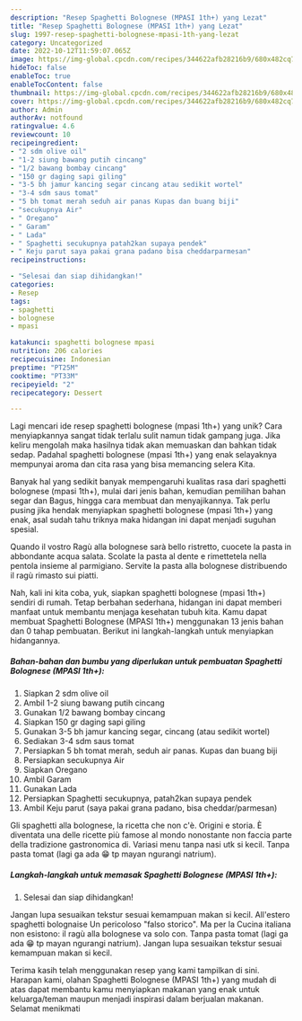 ```yaml
---
description: "Resep Spaghetti Bolognese (MPASI 1th+) yang Lezat"
title: "Resep Spaghetti Bolognese (MPASI 1th+) yang Lezat"
slug: 1997-resep-spaghetti-bolognese-mpasi-1th-yang-lezat
category: Uncategorized
date: 2022-10-12T11:59:07.065Z
image: https://img-global.cpcdn.com/recipes/344622afb28216b9/680x482cq70/spaghetti-bolognese-mpasi-1th-foto-resep-utama.jpg
hideToc: false
enableToc: true
enableTocContent: false
thumbnail: https://img-global.cpcdn.com/recipes/344622afb28216b9/680x482cq70/spaghetti-bolognese-mpasi-1th-foto-resep-utama.jpg
cover: https://img-global.cpcdn.com/recipes/344622afb28216b9/680x482cq70/spaghetti-bolognese-mpasi-1th-foto-resep-utama.jpg
author: Admin
authorAv: notfound
ratingvalue: 4.6
reviewcount: 10
recipeingredient:
- "2 sdm olive oil"
- "1-2 siung bawang putih cincang"
- "1/2 bawang bombay cincang"
- "150 gr daging sapi giling"
- "3-5 bh jamur kancing segar cincang atau sedikit wortel"
- "3-4 sdm saus tomat"
- "5 bh tomat merah seduh air panas Kupas dan buang biji"
- "secukupnya Air"
- " Oregano"
- " Garam"
- " Lada"
- " Spaghetti secukupnya patah2kan supaya pendek"
- " Keju parut saya pakai grana padano bisa cheddarparmesan"
recipeinstructions:

- "Selesai dan siap dihidangkan!"
categories:
- Resep
tags:
- spaghetti
- bolognese
- mpasi

katakunci: spaghetti bolognese mpasi 
nutrition: 206 calories
recipecuisine: Indonesian
preptime: "PT25M"
cooktime: "PT33M"
recipeyield: "2"
recipecategory: Dessert

---
```





Lagi mencari ide resep spaghetti bolognese (mpasi 1th+) yang unik? Cara menyiapkannya sangat tidak terlalu sulit namun tidak gampang juga. Jika keliru mengolah maka hasilnya tidak akan memuaskan dan bahkan tidak sedap. Padahal spaghetti bolognese (mpasi 1th+) yang enak selayaknya mempunyai aroma dan cita rasa yang bisa memancing selera Kita.





Banyak hal yang sedikit banyak mempengaruhi kualitas rasa dari spaghetti bolognese (mpasi 1th+), mulai dari jenis bahan, kemudian pemilihan bahan segar dan Bagus, hingga cara membuat dan menyajikannya. Tak perlu pusing jika hendak menyiapkan spaghetti bolognese (mpasi 1th+) yang enak,      asal sudah tahu triknya maka hidangan ini dapat menjadi suguhan spesial.














Quando il vostro Ragù alla bolognese sarà bello ristretto, cuocete la pasta in abbondante acqua salata. Scolate la pasta al dente e rimettetela nella pentola insieme al parmigiano. Servite la pasta alla bolognese distribuendo il ragù rimasto sui piatti.






Nah, kali ini kita coba, yuk, siapkan spaghetti bolognese (mpasi 1th+) sendiri di rumah. Tetap berbahan sederhana, hidangan ini dapat memberi manfaat untuk membantu menjaga kesehatan tubuh kita. Kamu dapat membuat Spaghetti Bolognese (MPASI 1th+) menggunakan 13 jenis bahan dan 0 tahap pembuatan. Berikut ini langkah-langkah untuk menyiapkan hidangannya.

<!--inarticleads1-->

##### Bahan-bahan dan bumbu yang diperlukan untuk pembuatan Spaghetti Bolognese (MPASI 1th+):

1. Siapkan 2 sdm olive oil
1. Ambil 1-2 siung bawang putih cincang
1. Gunakan 1/2 bawang bombay cincang
1. Siapkan 150 gr daging sapi giling
1. Gunakan 3-5 bh jamur kancing segar, cincang (atau sedikit wortel)
1. Sediakan 3-4 sdm saus tomat
1. Persiapkan 5 bh tomat merah, seduh air panas. Kupas dan buang biji
1. Persiapkan secukupnya Air
1. Siapkan  Oregano
1. Ambil  Garam
1. Gunakan  Lada
1. Persiapkan  Spaghetti secukupnya, patah2kan supaya pendek
1. Ambil  Keju parut (saya pakai grana padano, bisa cheddar/parmesan)


Gli spaghetti alla bolognese, la ricetta che non c&#39;è. Origini e storia. È diventata una delle ricette più famose al mondo nonostante non faccia parte della tradizione gastronomica di. Variasi menu tanpa nasi utk si kecil. Tanpa pasta tomat (lagi ga ada 😁 tp mayan ngurangi natrium). 

<!--inarticleads2-->

##### Langkah-langkah untuk memasak Spaghetti Bolognese (MPASI 1th+):


1. Selesai dan siap dihidangkan!

Jangan lupa sesuaikan tekstur sesuai kemampuan makan si kecil. All&#39;estero spaghetti bolognaise Un pericoloso &#34;falso storico&#34;. Ma per la Cucina italiana non esistono: il ragù alla bolognese va solo con. Tanpa pasta tomat (lagi ga ada 😁 tp mayan ngurangi natrium). Jangan lupa sesuaikan tekstur sesuai kemampuan makan si kecil. 

Terima kasih telah menggunakan resep yang kami tampilkan di sini. Harapan kami, olahan Spaghetti Bolognese (MPASI 1th+) yang mudah di atas dapat membantu kamu menyiapkan makanan yang enak untuk keluarga/teman maupun menjadi inspirasi dalam berjualan makanan. Selamat menikmati
